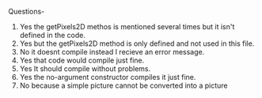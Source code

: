Questions-

1. Yes the getPixels2D methos is mentioned several times but it isn't defined in the code.
2. Yes but the getPixels2D method is only defined and not used in this file.
3. No it doesnt compile instead I recieve an error message.
4. Yes that code would compile just fine.
5. Yes It should compile without problems.
6. Yes the no-argument constructor compiles it just fine.
7. No because a simple picture cannot be converted into a picture